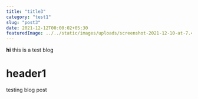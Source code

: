 ```yaml
---
title: "title3"
category: "test1"
slug: "post3"
date: 2021-12-12T00:00:02+05:30
featuredImage: ../../static/images/uploads/screenshot-2021-12-10-at-7.44.27-pm.png
---
```


**hi** this is a test blog

# header1

testing blog post
